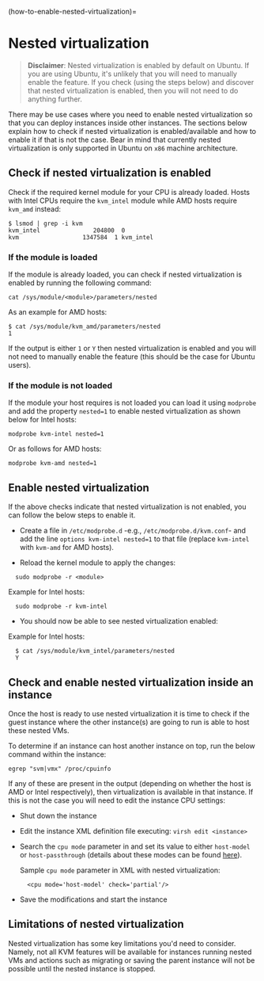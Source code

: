 (how-to-enable-nested-virtualization)=
# Nested virtualization

> **Disclaimer**:
> Nested virtualization is enabled by default on Ubuntu. If you are using Ubuntu, it's unlikely that you will need to manually enable the feature. If you check (using the steps below) and discover that nested virtualization is enabled, then you will not need to do anything further.

There may be use cases where you need to enable nested virtualization so that you can deploy instances inside other instances. The sections below explain how to check if nested virtualization is enabled/available and how to enable it if that is not the case. Bear in mind that currently nested virtualization is only supported in Ubuntu on `x86` machine architecture. 

## Check if nested virtualization is enabled

Check if the required kernel module for your CPU is already loaded. Hosts with Intel CPUs require the `kvm_intel` module while AMD hosts require `kvm_amd` instead:
  
```console
$ lsmod | grep -i kvm
kvm_intel               204800  0
kvm                  1347584  1 kvm_intel
```

### If the module is loaded

If the module is already loaded, you can check if nested virtualization is enabled by running the following command:

```console
cat /sys/module/<module>/parameters/nested
```

As an example for AMD hosts:

```console
$ cat /sys/module/kvm_amd/parameters/nested
1
```

If the output is either `1` or `Y` then nested virtualization is enabled and you will not need to manually enable the feature (this should be the case for Ubuntu users).

### If the module is not loaded

If the module your host requires is not loaded you can load it using `modprobe` and add the property `nested=1` to enable nested virtualization as shown below for Intel hosts:

```console
modprobe kvm-intel nested=1
```

Or as follows for AMD hosts: 

```console
modprobe kvm-amd nested=1
```


## Enable nested virtualization 

If the above checks indicate that nested virtualization is not enabled, you can follow the below steps to enable it.

  * Create a file in `/etc/modprobe.d` -e.g., `/etc/modprobe.d/kvm.conf`- and add the line `options kvm-intel nested=1` to that file (replace `kvm-intel` with `kvm-amd` for AMD hosts).

  * Reload the kernel module to apply the changes:

  ```
    sudo modprobe -r <module>
  ```

  Example for Intel hosts:

  ```
    sudo modprobe -r kvm-intel
  ```

  * You should now be able to see nested virtualization enabled:

  Example for Intel hosts:
  ```
    $ cat /sys/module/kvm_intel/parameters/nested
    Y
  ```

## Check and enable nested virtualization inside an instance

Once the host is ready to use nested virtualization it is time to check if the guest instance where the other instance(s) are going to run is able to host these nested VMs. 

To determine if an instance can host another instance on top, run the below command within the instance:

```
egrep "svm|vmx" /proc/cpuinfo
``` 

If any of these are present in the output (depending on whether the host is AMD or Intel respectively), then virtualization is available in that instance. If this is not the case you will need to edit the instance CPU settings:

  * Shut down the instance
  * Edit the instance XML definition file executing: `virsh edit <instance>`
  * Search the `cpu mode` parameter in and set its value to either `host-model` or `host-passthrough` (details about these modes can be found [here](https://wiki.openstack.org/wiki/LibvirtXMLCPUModel)).

    Sample `cpu mode` parameter in XML with nested virtualization: 
    ```
      <cpu mode='host-model' check='partial'/>
    ```
  * Save the modifications and start the instance

## Limitations of nested virtualization

Nested virtualization has some key limitations you'd need to consider. Namely, not all KVM features will be available for instances running nested VMs and actions such as migrating or saving the parent instance will not be possible until the nested instance is stopped.
